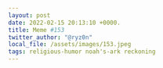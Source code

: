 ```yaml
---
layout: post
date: 2022-02-15 20:13:10 +0000.
title: Meme #153
twitter_author: "@ryz0n"
local_file: /assets/images/153.jpeg
tags: religious-humor noah's-ark reckoning
---
```

